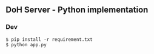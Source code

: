 ## DoH Server - Python implementation
### Dev
    $ pip install -r requirement.txt
    $ python app.py